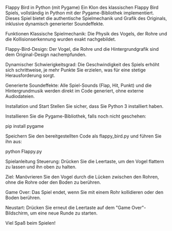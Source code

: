 Flappy Bird in Python (mit Pygame)
Ein Klon des klassischen Flappy Bird Spiels, vollständig in Python mit der Pygame-Bibliothek implementiert. Dieses Spiel bietet die authentische Spielmechanik und Grafik des Originals, inklusive dynamisch generierter Soundeffekte.

Funktionen
Klassische Spielmechanik: Die Physik des Vogels, der Rohre und die Kollisionserkennung wurden exakt nachgebildet.

Flappy-Bird-Design: Der Vogel, die Rohre und die Hintergrundgrafik sind dem Original-Design nachempfunden.

Dynamischer Schwierigkeitsgrad: Die Geschwindigkeit des Spiels erhöht sich schrittweise, je mehr Punkte Sie erzielen, was für eine stetige Herausforderung sorgt.

Generierte Soundeffekte: Alle Spiel-Sounds (Flap, Hit, Punkt) und die Hintergrundmusik werden direkt im Code generiert, ohne externe Audiodateien.

Installation und Start
Stellen Sie sicher, dass Sie Python 3 installiert haben.

Installieren Sie die Pygame-Bibliothek, falls noch nicht geschehen:

pip install pygame

Speichern Sie den bereitgestellten Code als flappy_bird.py und führen Sie ihn aus:

python Flappy.py

Spielanleitung
Steuerung: Drücken Sie die Leertaste, um den Vogel flattern zu lassen und ihn oben zu halten.

Ziel: Manövrieren Sie den Vogel durch die Lücken zwischen den Rohren, ohne die Rohre oder den Boden zu berühren.

Game Over: Das Spiel endet, wenn Sie mit einem Rohr kollidieren oder den Boden berühren.

Neustart: Drücken Sie erneut die Leertaste auf dem "Game Over"-Bildschirm, um eine neue Runde zu starten.

Viel Spaß beim Spielen!

